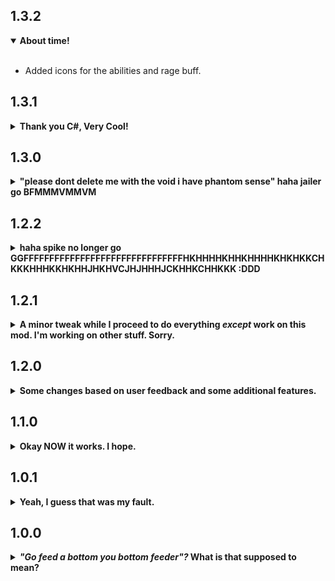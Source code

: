 ## 1.3.2
<details open>
<summary><strong>About time!</strong></summary>
<br/>
<ul>
<li>Added icons for the abilities and rage buff.</li>
</details>

## 1.3.1
<details>
<summary><strong>Thank you C#, Very Cool!</strong></summary>
<br/>
<ul>
<li>Reorganized the code, fixing a bug that caused the mod to accidentally depend on the entire VR Mod instead of the VR API.</li>
<li>Fixed a bug allowing Perforate to be spammed if you clicked quickly instead of holding it down (sorry autoclicker users, no more free DPS).</li>
</details>

## 1.3.0
<details>
<summary><strong>"please dont delete me with the void i have phantom sense" haha jailer go BFMMMVMMVM</strong></summary>
<br/>
<ul>
<li>Added experimental VR support through VRAPI. A few UX issues here and there but they are mostly ironed out.</li>
<li>Added a new configuration option, "VR Aim Compensation", to do stronger aim compensation whilst in VR in tandem with the existing aim compensation setting. It feels better to play with this on, but it <em>technically</em> gives you a slight advantage (albeit minimal). Configure at your own discretion.</li>
<li>The wind-down state of Bind (after grabbing something) can be interrupted by standard skills now, making combos a little faster to pull off.</li>
<li>Fixed a bug causing the lasso effect spawned by Bind to originate from your torso instead of from the muzzle of the arm.</li>
</details>

## 1.2.2
<details>
<summary><strong>haha spike no longer go GGFFFFFFFFFFFFFFFFFFFFFFFFFFFFFFFHKHHHHKHHKHHHHKHKHKKCHKKKHHHKKHKHHJHKHVCJHJHHHJCKHHKCHHKKK :DDD</strong></summary>
<br/>
<ul>
<li>Perforate (special) no longer gets "stuck" for a second or so when activating it whilst firing Spike or Bind; it now interrupts those abilities and activates immediately. No more wasted shots due to an annoying delay.</li>
<li>Fixed an issue where Spike could interrupt itself, spamming the charge-up sound when holding the primary fire button (it now only gets interrupted when frozen or killed, or by a priority skill).</li>
<li>Fixed an issue where Perforate could interrupt itself, firing darts every frame instead of at the appropriate interval (it now only gets interrupted when frozen or killed).</li>
<li>Fixed an issue where Bind could be interrupted in the middle of its sequence by the player (it now only gets interrupted when frozen or killed).</li>
</details>

## 1.2.1
<details>
<summary><strong>A minor tweak while I proceed to do everything <em>except</em> work on this mod. I'm working on other stuff. Sorry.</strong></summary>
<br/>
<ul>
<li>Significantly buffed the damage that Spike/Perforate does to Nullified targets, to better encourage using combos with the secondary.</li>
<li>The damage boost on Nullified targets is now a configuration option, and its default has been increased to +125% (from +70%).</li>
<li>Buffed the default lifesteal done by Bind to 20% (from 5%). <strong>⚠ Existing users will need to make this change themselves via the configuration file.</strong></li>
<li>Buffed the duration of the Nullify effect done by Bind (Normal enemies: 6s => 10s, Bosses: 3s => 5s). <strong>⚠ Existing users will need to make this change themselves via the configuration file.</strong></li>
</details>

## 1.2.0
<details>
<summary><strong>Some changes based on user feedback and some additional features.</strong></summary>
<ul>
<li>Added <a href="https://thunderstore.io/package/Rune580/Risk_Of_Options/">Risk Of Options</a> as a dependency.</li>
<li>The camera offset can now be configured. <strong>You can control this in real time with Risk of Options in-game.</strong></li>
<li>The character now becomes slightly transparent in combat. You can configure the transparency in and out of combat in the mod's configs. <strong>You can control this in real time with Risk of Options in-game.</strong></li>
<li>The default camera position is no longer set up like a shoulder camera.</li>
<li>Added <a href="https://thunderstore.io/package/Xan/NoSelfPing/">NoSelfPing</a> as a dependency to resolve the issue with being unable to ping things. It's part of why I actually made NoSelfPing in the first place.</li>
<li>Increased the hitscan angle and the maximum distance of Bind to make hits feel much more consistent and work from a longer range.</li>
<li>Bind now saps health from the target. The amount has been added to the mod's configuration. Its default value is 5%.</li>
<li>Bind now has a configurable duration for its application of Nullify. There is a separate configuration for bosses to balance it against bosses.</li>
<li>Fury now replaces Spike with a new sub-skill called "Perforate" that makes you fire much faster, but with less projectiles per burst. The net damage per second is much higher, and it becomes easier to deal with swarms. Spray and pray.</li>
<li>Some settings have had their defaults changed. It is recommended that you review your settings if you want to try the new defaults.</li>
</ul>
</details>

## 1.1.0
<details>
<summary><strong>Okay NOW it works. I hope.</strong></summary>
<ul>
<li>Fixed a few foolish bugs that could completely brick visual effects.</li>
<li>Fixed an error causing the Jailer to be unusable (stuck, could not activate skills) on remote clients in multiplayer environments.</li>
<li>Fixed a few bugs relating to missing networking components on objects that needed them.</li>
<li>Changed stats to be more appropriate.</li>
</ul>
</details>

## 1.0.1
<details>
<summary><strong>Yeah, I guess that was my fault.</strong></summary>
<ul>
<li>Fixed a reflection exception preventing the mod from loading on some clients.</li>
</ul>
</details>

## 1.0.0
<details>
<summary><strong><em>"Go feed a bottom you bottom feeder"?</em> What is that supposed to mean?</strong></summary>
<ul>
<li>ourple lober gaming</li>
</ul>
</details>
